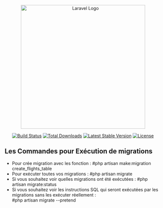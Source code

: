 <p align="center"><a href="https://laravel.com" target="_blank"><img src="https://raw.githubusercontent.com/laravel/art/master/logo-lockup/5%20SVG/2%20CMYK/1%20Full%20Color/laravel-logolockup-cmyk-red.svg" width="400" alt="Laravel Logo"></a></p>

<p align="center">
<a href="https://travis-ci.org/laravel/framework"><img src="https://travis-ci.org/laravel/framework.svg" alt="Build Status"></a>
<a href="https://packagist.org/packages/laravel/framework"><img src="https://img.shields.io/packagist/dt/laravel/framework" alt="Total Downloads"></a>
<a href="https://packagist.org/packages/laravel/framework"><img src="https://img.shields.io/packagist/v/laravel/framework" alt="Latest Stable Version"></a>
<a href="https://packagist.org/packages/laravel/framework"><img src="https://img.shields.io/packagist/l/laravel/framework" alt="License"></a>
</p>

## Les Commandes pour Exécution de migrations
   - Pour crée migration avec les fonction :
     #php artisan make:migration create_flights_table  
   - Pour exécuter toutes vos migrations :
    #php artisan migrate
   - Si vous souhaitez voir quelles migrations ont été exécutées : 
   #php artisan   migrate:status
   - Si vous souhaitez voir les instructions SQL qui seront exécutées par les migrations sans les exécuter réellement :  
   #php artisan migrate --pretend



